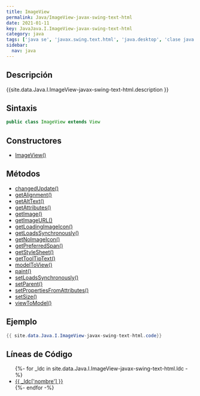 ```yaml
---
title: ImageView
permalink: Java/ImageView-javax-swing-text-html
date: 2021-01-11
key: JavaJava.I.ImageView-javax-swing-text-html
category: java
tags: ['java se', 'javax.swing.text.html', 'java.desktop', 'clase java', 'Java 1.4']
sidebar: 
  nav: java
---
```


## Descripción
{{site.data.Java.I.ImageView-javax-swing-text-html.description }}

## Sintaxis
~~~java
public class ImageView extends View
~~~

## Constructores
* [ImageView()](/Java/ImageView-javax-swing-text-html/ImageView/)

## Métodos
* [changedUpdate()](/Java/ImageView-javax-swing-text-html/changedUpdate)
* [getAlignment()](/Java/ImageView-javax-swing-text-html/getAlignment)
* [getAltText()](/Java/ImageView-javax-swing-text-html/getAltText)
* [getAttributes()](/Java/ImageView-javax-swing-text-html/getAttributes)
* [getImage()](/Java/ImageView-javax-swing-text-html/getImage)
* [getImageURL()](/Java/ImageView-javax-swing-text-html/getImageURL)
* [getLoadingImageIcon()](/Java/ImageView-javax-swing-text-html/getLoadingImageIcon)
* [getLoadsSynchronously()](/Java/ImageView-javax-swing-text-html/getLoadsSynchronously)
* [getNoImageIcon()](/Java/ImageView-javax-swing-text-html/getNoImageIcon)
* [getPreferredSpan()](/Java/ImageView-javax-swing-text-html/getPreferredSpan)
* [getStyleSheet()](/Java/ImageView-javax-swing-text-html/getStyleSheet)
* [getToolTipText()](/Java/ImageView-javax-swing-text-html/getToolTipText)
* [modelToView()](/Java/ImageView-javax-swing-text-html/modelToView)
* [paint()](/Java/ImageView-javax-swing-text-html/paint)
* [setLoadsSynchronously()](/Java/ImageView-javax-swing-text-html/setLoadsSynchronously)
* [setParent()](/Java/ImageView-javax-swing-text-html/setParent)
* [setPropertiesFromAttributes()](/Java/ImageView-javax-swing-text-html/setPropertiesFromAttributes)
* [setSize()](/Java/ImageView-javax-swing-text-html/setSize)
* [viewToModel()](/Java/ImageView-javax-swing-text-html/viewToModel)

## Ejemplo
~~~java
{{ site.data.Java.I.ImageView-javax-swing-text-html.code}}
~~~

## Líneas de Código
<ul>
{%- for _ldc in site.data.Java.I.ImageView-javax-swing-text-html.ldc -%}
   <li>
       <a href="{{_ldc['url'] }}">{{ _ldc['nombre'] }}</a>
   </li>
{%- endfor -%}
</ul>
